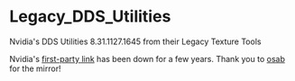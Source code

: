 # Legacy_DDS_Utilities
Nvidia's DDS Utilities 8.31.1127.1645 from their Legacy Texture Tools

Nvidia's [first-party link](https://developer.nvidia.com/gameworksdownload#?dn=dds-utilities-8-31) has been down for a few years. Thank you to [osab](https://developer.nvidia.com/gameworksdownload#?dn=dds-utilities-8-31) for the mirror!
